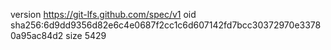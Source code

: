 version https://git-lfs.github.com/spec/v1
oid sha256:6d9dd9356d82e6c4e0687f2cc1c6d607142fd7bcc30372970e33780a95ac84d2
size 5429
